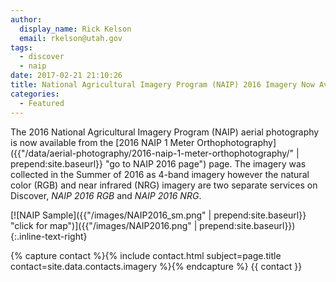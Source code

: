 ```yaml
---
author:
  display_name: Rick Kelson
  email: rkelson@utah.gov
tags:
  - discover
  - naip
date: 2017-02-21 21:10:26
title: National Agricultural Imagery Program (NAIP) 2016 Imagery Now Available
categories:
  - Featured
---
```


The 2016 National Agricultural Imagery Program (NAIP) aerial photography is now available from the [2016 NAIP 1 Meter Orthophotography]({{"/data/aerial-photography/2016-naip-1-meter-orthophotography/" | prepend:site.baseurl}} "go to NAIP 2016 page") page. The imagery
was collected in the Summer of 2016 as 4-band imagery however the natural color (RGB) and near infrared (NRG) imagery are
two separate services on Discover, _NAIP 2016 RGB_ and _NAIP 2016 NRG_.

[![NAIP Sample]({{"/images/NAIP2016_sm.png" | prepend:site.baseurl}} "click for map")]({{"/images/NAIP2016.png" | prepend:site.baseurl}})
{:.inline-text-right}

{% capture contact %}{% include contact.html subject=page.title contact=site.data.contacts.imagery %}{% endcapture %}
{{ contact }}
